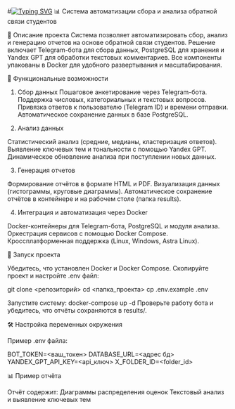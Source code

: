 #[![Typing SVG](https://readme-typing-svg.herokuapp.com?color=%2336BCF7&lines=Telegram+survey+bot)](https://git.io/typing-svg) 
📊 Система автоматизации сбора и анализа обратной связи студентов

📌 Описание проекта
Система позволяет автоматизировать сбор, анализ и генерацию отчетов на основе обратной связи студентов. Решение включает Telegram-бота для сбора данных, PostgreSQL для хранения и Yandex GPT для обработки текстовых комментариев. Все компоненты упакованы в Docker для удобного развертывания и масштабирования.

🔧 Функциональные возможности

1. Сбор данных
Пошаговое анкетирование через Telegram-бота.
Поддержка числовых, категориальных и текстовых вопросов.
Привязка ответов к пользователю (Telegram ID) и времени отправки.
Автоматическое сохранение данных в базе PostgreSQL.

2. Анализ данных

Статистический анализ (средние, медианы, кластеризация ответов).
Выявление ключевых тем и тональности с помощью Yandex GPT.
Динамическое обновление анализа при поступлении новых данных.

3. Генерация отчетов

Формирование отчётов в формате HTML и PDF.
Визуализация данных (гистограммы, круговые диаграммы).
Автоматическое сохранение отчётов в контейнере и на рабочем столе (папка results).

4. Интеграция и автоматизация через Docker

Docker-контейнеры для Telegram-бота, PostgreSQL и модуля анализа.
Оркестрация сервисов с помощью Docker Compose.
Кроссплатформенная поддержка (Linux, Windows, Astra Linux).


🚀 Запуск проекта

Убедитесь, что установлен Docker и Docker Compose.
Скопируйте проект и настройте .env файл:

git clone <репозиторий>
cd <папка_проекта>
cp .env.example .env

Запустите систему:
docker-compose up -d
Проверьте работу бота и убедитесь, что отчёты сохраняются в results/.

🛠️ Настройка переменных окружения

Пример .env файла:

BOT_TOKEN=<ваш_токен>
DATABASE_URL=<адрес бд>
YANDEX_GPT_API_KEY=<api_ключ>
X_FOLDER_ID=<folder_id>

📊 Пример отчёта

Отчёт содержит:
Диаграммы распределения оценок
Текстовый анализ и выявление ключевых тем
